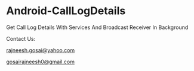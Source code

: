 Android-CallLogDetails
======================

Get Call Log Details With Services And Broadcast Receiver In Background 


Contact Us:

rajneesh.gosai@yahoo.com

gosairajneesh0@gmail.com

